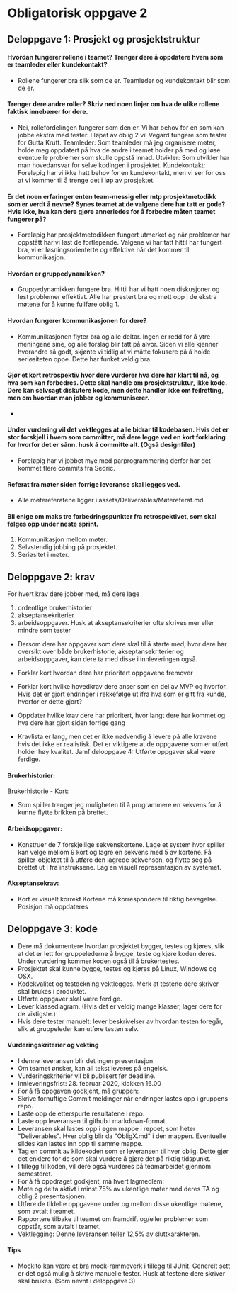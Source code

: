 # Obligatorisk oppgave 2
## Deloppgave 1: Prosjekt og prosjektstruktur

#### Hvordan fungerer rollene i teamet? Trenger dere å oppdatere hvem som er teamleder eller kundekontakt?
* Rollene fungerer bra slik som de er. Teamleder og kundekontakt blir som de er. 
 
#### Trenger dere andre roller? Skriv ned noen linjer om hva de ulike rollene faktisk innebærer for dere.
* Nei, rollefordelingen fungerer som den er. Vi har behov for en som kan jobbe ekstra med tester. I løpet av oblig 2 vil Vegard fungere som tester for Gutta Krutt.
Teamleder: Som teamleder må jeg organisere møter, holde meg oppdatert på hva de andre i teamet holder på med og løse eventuelle problemer som skulle oppstå innad.
Utvikler: Som utvikler har man hovedansvar for selve kodingen i prosjektet. 
Kundekontakt: Foreløpig har vi ikke hatt behov for en kundekontakt, men vi ser for oss at vi kommer til å trenge det i løp av prosjektet. 
 
#### Er det noen erfaringer enten team-messig eller mtp prosjektmetodikk som er verdt å nevne? Synes teamet at de valgene dere har tatt er gode? Hvis ikke, hva kan dere gjøre annerledes for å forbedre måten teamet fungerer på?
* Foreløpig har prosjektmetodikken fungert utmerket og når problemer har oppstått har vi løst de fortløpende.
Valgene vi har tatt hittil har fungert bra, vi er løsningsorienterte og effektive når det kommer til kommunikasjon. 
 
#### Hvordan er gruppedynamikken?
* Gruppedynamikken fungere bra. Hittil har vi hatt noen diskusjoner og løst problemer effektivt. Alle har prestert bra og møtt opp i de ekstra møtene for å kunne fullføre oblig 1.
 
#### Hvordan fungerer kommunikasjonen for dere?
* Kommunikasjonen flyter bra og alle deltar. Ingen er redd for å ytre meningene sine, og alle forslag blir tatt på alvor. Siden vi alle kjenner hverandre så godt, skjønte vi tidlig at vi måtte fokusere på å holde seriøsiteten oppe. Dette har funket veldig bra.
 
#### Gjør et kort retrospektiv hvor dere vurderer hva dere har klart til nå, og hva som kan forbedres. Dette skal handle om prosjektstruktur, ikke kode. Dere kan selvsagt diskutere kode, men dette handler ikke om feilretting, men om hvordan man jobber og kommuniserer.
 * 
 
#### Under vurdering vil det vektlegges at alle bidrar til kodebasen. Hvis det er stor forskjell i hvem som committer, må dere legge ved en kort forklaring for hvorfor det er sånn. husk å committe alt. (Også designfiler)
* Foreløpig har vi jobbet mye med parprogrammering derfor har det kommet flere commits fra Sedric.
 
#### Referat fra møter siden forrige leveranse skal legges ved.
 * Alle møtereferatene ligger i assets/Deliverables/Møtereferat.md
 
#### Bli enige om maks tre forbedringspunkter fra retrospektivet, som skal følges opp under neste sprint.
1. Kommunikasjon mellom møter.
2. Selvstendig jobbing på prosjektet.
3. Seriøsitet i møter.

## Deloppgave 2: krav
For hvert krav dere jobber med, må dere lage 
1) ordentlige brukerhistorier 
2) akseptansekriterier
3) arbeidsoppgaver. Husk at akseptansekriterier ofte skrives mer eller mindre som tester
 
* Dersom dere har oppgaver som dere skal til å starte med, hvor dere har oversikt over både brukerhistorie, akseptansekriterier og arbeidsoppgaver, kan dere ta med disse i innleveringen også.
 
* Forklar kort hvordan dere har prioritert oppgavene fremover
 
*  Forklar kort hvilke hovedkrav dere anser som en del av MVP og hvorfor. Hvis det er gjort endringer i rekkefølge ut ifra hva som er gitt fra kunde, hvorfor er dette gjort?
 
*  Oppdater hvilke krav dere har prioritert, hvor langt dere har kommet og hva dere har gjort siden forrige gang
 
*  Kravlista er lang, men det er ikke nødvendig å levere på alle kravene hvis det ikke er realistisk. Det er viktigere at de oppgavene som er utført holder høy kvalitet. Jamf deloppgave 4: Utførte oppgaver skal være ferdige.
 


#### Brukerhistorier:

Brukerhistorie - Kort:

* Som spiller trenger jeg muligheten til å programmere en sekvens for å kunne flytte brikken på brettet.

#### Arbeidsoppgaver:
* Konstruer de 7 forskjellige sekvenskortene. 
Lage et system hvor spiller kan velge mellom 9 kort og lagre en sekvens med 5 av kortene.
Få spiller-objektet til å utføre den lagrede sekvensen, og flytte seg på brettet ut i fra instruksene. 
Lag en visuell representasjon av systemet.

#### Akseptansekrav:
* Kort er visuelt korrekt
Kortene må korrespondere til riktig bevegelse.
Posisjon må oppdateres





## Deloppgave 3: kode
* Dere må dokumentere hvordan prosjektet bygger, testes og kjøres, slik at det er lett for gruppelederne å bygge, teste og kjøre koden deres. Under vurdering kommer koden også til å brukertestes.
* Prosjektet skal kunne bygge, testes og kjøres på Linux, Windows og OSX.
* Kodekvalitet og testdekning vektlegges. Merk at testene dere skriver skal brukes i produktet.
* Utførte oppgaver skal være ferdige.
* Lever klassediagram. (Hvis det er veldig mange klasser, lager dere for de viktigste.)
* Hvis dere tester manuelt: lever beskrivelser av hvordan testen foregår, slik at gruppeleder kan utføre testen selv.

#### Vurderingskriterier og vekting
* I denne leveransen blir det ingen presentasjon.
* Om teamet ønsker, kan all tekst leveres på engelsk.
* Vurderingskriterier vil bli publisert før deadline.
* Innleveringsfrist: 28. februar 2020, klokken 16.00
* For å få oppgaven godkjent, må gruppen:
* Skrive fornuftige Commit meldinger når endringer lastes opp i gruppens repo.
* Laste opp de etterspurte resultatene i repo.
* Laste opp leveransen til github i markdown-format.
* Leveransen skal lastes opp i egen mappe i repoet, som heter "Deliverables". Hver oblig blir da "ObligX.md" i den mappen. Eventuelle slides kan lastes inn opp til samme mappe.
* Tag en commit av kildekoden som er leveransen til hver oblig. Dette gjør det enklere for de som skal vurdere å gjøre det på riktig tidspunkt.
* I tillegg til koden, vil dere også vurderes på teamarbeidet gjennom semesteret.
* For å få oppdraget godkjent, må hvert lagmedlem:
* Møte og delta aktivt i minst 75% av ukentlige møter med deres TA og oblig.2 presentasjonen.
* Utføre de tildelte oppgavene under og mellom disse ukentlige møtene, som avtalt i teamet.
* Rapportere tilbake til teamet om framdrift og/eller problemer som oppstår, som avtalt i teamet.
* Vektlegging: Denne leveransen teller 12,5% av sluttkarakteren.
#### Tips
* Mockito kan være et bra mock-rammeverk i tillegg til JUnit. Generelt sett er det også mulig å skrive manuelle tester. Husk at testene dere skriver skal brukes. (Som nevnt i deloppgave 3)

